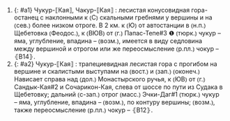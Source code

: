 ---
---

1. {: #a1} Чукур-⟦Кая⟧, Чакур-⟦Кая⟧
: лесистая конусовидная гора-останец с наклонными к ⦅С⦆ скальными гребнями у вершины и на ⦅сев.⦆ более низком отроге. В 2 км. к ⦅Ю⦆ от автостанции в ⦅н.п.⦆ Щебетовка ⦅Феодос.⦆, к ⦅ВЮВ⦆ от ⦅г.⦆ Папас-Тепе#3 ❶ ⦅тюрк.⦆ чукур – яма, углубление, впадина – ⦅возм.⦆, имеется в виду седловина между вершиной и отрогом или же переосмысление ⦅р.пл.⦆ чокур – ⦃В14⦄.
2. {: #a2} Чукур-⟦Кая⟧
: трапециевидная лесистая гора с прогибом на вершине и скалистыми выступами на ⦅вост.⦆ и ⦅зап.⦆ ⦅оконеч.⦆ Нависает справа над ⦅дол.⦆ Монастырского ручья, к ⦅ЮВ⦆ от ⦅г.⦆ Сандык-Кая#2 и Сочарикон-Кая, слева от шоссе по пути из Судака в Щебетовку; дальний ⦅с-зап.⦆ отрог ⦅масс.⦆ Эчки-Даг#1 ⦅тюрк.⦆ чукур – яма, углубление, впадина – ⦅возм.⦆, по контуру вершины; ⦅возм.⦆, также переосмысление ⦅р.пл.⦆ чокур – ⦃В12⦄.
